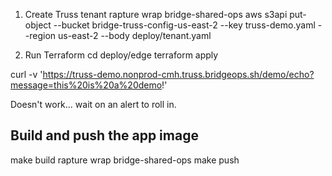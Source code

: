 1. Create Truss tenant
rapture wrap bridge-shared-ops aws s3api put-object --bucket bridge-truss-config-us-east-2 --key truss-demo.yaml --region us-east-2 --body deploy/tenant.yaml

2. Run Terraform
cd deploy/edge
terraform apply

curl -v 'https://truss-demo.nonprod-cmh.truss.bridgeops.sh/demo/echo?message=this%20is%20a%20demo!'

Doesn't work... wait on an alert to roll in.


## Build and push the app image

make build
rapture wrap bridge-shared-ops make push

